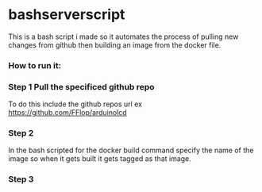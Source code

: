 # bashserverscript
This is a bash script i made so it automates the process of pulling new changes from github then building an image from the docker file.


### How to run it:

### Step 1 Pull the specificed github repo 
To do this include the github repos url ex https://github.com/FFlop/arduinolcd

### Step 2 

In the bash scripted for the docker build command specify the name of the image so when it gets built it gets tagged as that image.

### Step 3

